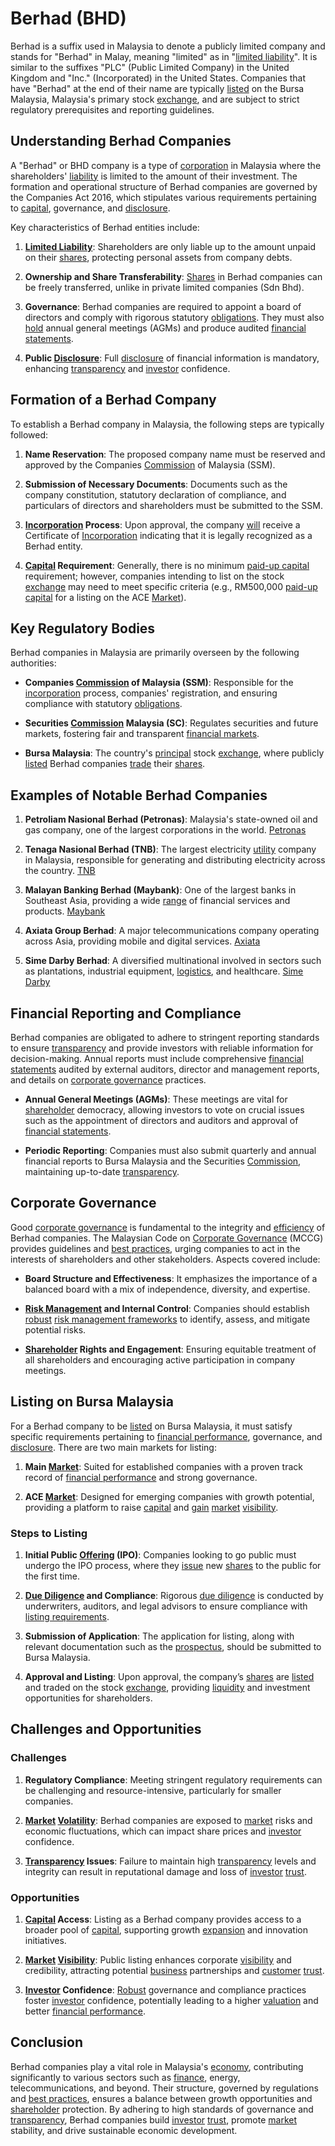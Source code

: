 # Berhad (BHD)

Berhad is a suffix used in Malaysia to denote a publicly limited company and stands for "Berhad" in Malay, meaning "limited" as in "[limited liability](../l/limited_liability.md)". It is similar to the suffixes "PLC" (Public Limited Company) in the United Kingdom and "Inc." (Incorporated) in the United States. Companies that have "Berhad" at the end of their name are typically [listed](../l/listed.md) on the Bursa Malaysia, Malaysia's primary stock [exchange](../e/exchange.md), and are subject to strict regulatory prerequisites and reporting guidelines.

## Understanding Berhad Companies

A "Berhad" or BHD company is a type of [corporation](../c/corporation.md) in Malaysia where the shareholders' [liability](../l/liability.md) is limited to the amount of their investment. The formation and operational structure of Berhad companies are governed by the Companies Act 2016, which stipulates various requirements pertaining to [capital](../c/capital.md), governance, and [disclosure](../d/disclosure.md). 

Key characteristics of Berhad entities include:

1. **[Limited Liability](../l/limited_liability.md)**: Shareholders are only liable up to the amount unpaid on their [shares](../s/shares.md), protecting personal assets from company debts.

2. **Ownership and Share Transferability**: [Shares](../s/shares.md) in Berhad companies can be freely transferred, unlike in private limited companies (Sdn Bhd).

3. **Governance**: Berhad companies are required to appoint a board of directors and comply with rigorous statutory [obligations](../o/obligation.md). They must also [hold](../h/hold.md) annual general meetings (AGMs) and produce audited [financial statements](../f/financial_statements.md).

4. **Public [Disclosure](../d/disclosure.md)**: Full [disclosure](../d/disclosure.md) of financial information is mandatory, enhancing [transparency](../t/transparency.md) and [investor](../i/investor.md) confidence. 

## Formation of a Berhad Company

To establish a Berhad company in Malaysia, the following steps are typically followed:

1. **Name Reservation**: The proposed company name must be reserved and approved by the Companies [Commission](../c/commission.md) of Malaysia (SSM).

2. **Submission of Necessary Documents**: Documents such as the company constitution, statutory declaration of compliance, and particulars of directors and shareholders must be submitted to the SSM.

3. **[Incorporation](../i/incorporation.md) Process**: Upon approval, the company [will](../w/will.md) receive a Certificate of [Incorporation](../i/incorporation.md) indicating that it is legally recognized as a Berhad entity.

4. **[Capital](../c/capital.md) Requirement**: Generally, there is no minimum [paid-up capital](../p/paid-up_capital.md) requirement; however, companies intending to list on the stock [exchange](../e/exchange.md) may need to meet specific criteria (e.g., RM500,000 [paid-up capital](../p/paid-up_capital.md) for a listing on the ACE [Market](../m/market.md)).

## Key Regulatory Bodies

Berhad companies in Malaysia are primarily overseen by the following authorities:

- **Companies [Commission](../c/commission.md) of Malaysia (SSM)**: Responsible for the [incorporation](../i/incorporation.md) process, companies' registration, and ensuring compliance with statutory [obligations](../o/obligation.md).
  
- **Securities [Commission](../c/commission.md) Malaysia (SC)**: Regulates securities and future markets, fostering fair and transparent [financial markets](../f/financial_market.md).
  
- **Bursa Malaysia**: The country's [principal](../p/principal.md) stock [exchange](../e/exchange.md), where publicly [listed](../l/listed.md) Berhad companies [trade](../t/trade.md) their [shares](../s/shares.md).

## Examples of Notable Berhad Companies

1. **Petroliam Nasional Berhad (Petronas)**: Malaysia's state-owned oil and gas company, one of the largest corporations in the world. [Petronas](https://www.petronas.com/)

2. **Tenaga Nasional Berhad (TNB)**: The largest electricity [utility](../u/utility.md) company in Malaysia, responsible for generating and distributing electricity across the country. [TNB](https://www.tnb.com.my/)

3. **Malayan Banking Berhad (Maybank)**: One of the largest banks in Southeast Asia, providing a wide [range](../r/range.md) of financial services and products. [Maybank](https://www.maybank2u.com.my/)

4. **Axiata Group Berhad**: A major telecommunications company operating across Asia, providing mobile and digital services. [Axiata](https://www.axiata.com/)

5. **Sime Darby Berhad**: A diversified multinational involved in sectors such as plantations, industrial equipment, [logistics](../l/logistics.md), and healthcare. [Sime Darby](http://www.simedarby.com/)

## Financial Reporting and Compliance

Berhad companies are obligated to adhere to stringent reporting standards to ensure [transparency](../t/transparency.md) and provide investors with reliable information for decision-making. Annual reports must include comprehensive [financial statements](../f/financial_statements.md) audited by external auditors, director and management reports, and details on [corporate governance](../c/corporate_governance.md) practices.

- **Annual General Meetings (AGMs)**: These meetings are vital for [shareholder](../s/shareholder.md) democracy, allowing investors to vote on crucial issues such as the appointment of directors and auditors and approval of [financial statements](../f/financial_statements.md).

- **Periodic Reporting**: Companies must also submit quarterly and annual financial reports to Bursa Malaysia and the Securities [Commission](../c/commission.md), maintaining up-to-date [transparency](../t/transparency.md).

## Corporate Governance

Good [corporate governance](../c/corporate_governance.md) is fundamental to the integrity and [efficiency](../e/efficiency.md) of Berhad companies. The Malaysian Code on [Corporate Governance](../c/corporate_governance.md) (MCCG) provides guidelines and [best practices](../b/best_practices.md), urging companies to act in the interests of shareholders and other stakeholders. Aspects covered include:

- **Board Structure and Effectiveness**: It emphasizes the importance of a balanced board with a mix of independence, diversity, and expertise.
  
- **[Risk Management](../r/risk_management.md) and Internal Control**: Companies should establish [robust](../r/robust.md) [risk management frameworks](../r/risk_management_frameworks.md) to identify, assess, and mitigate potential risks.

- **[Shareholder](../s/shareholder.md) Rights and Engagement**: Ensuring equitable treatment of all shareholders and encouraging active participation in company meetings.

## Listing on Bursa Malaysia

For a Berhad company to be [listed](../l/listed.md) on Bursa Malaysia, it must satisfy specific requirements pertaining to [financial performance](../f/financial_performance.md), governance, and [disclosure](../d/disclosure.md). There are two main markets for listing:

1. **Main [Market](../m/market.md)**: Suited for established companies with a proven track record of [financial performance](../f/financial_performance.md) and strong governance.

2. **ACE [Market](../m/market.md)**: Designed for emerging companies with growth potential, providing a platform to raise [capital](../c/capital.md) and [gain](../g/gain.md) [market](../m/market.md) [visibility](../v/visibility.md).

### Steps to Listing

1. **Initial Public [Offering](../o/offering.md) (IPO)**: Companies looking to go public must undergo the IPO process, where they [issue](../i/issue.md) new [shares](../s/shares.md) to the public for the first time.

2. **[Due Diligence](../d/due_diligence.md) and Compliance**: Rigorous [due diligence](../d/due_diligence.md) is conducted by underwriters, auditors, and legal advisors to ensure compliance with [listing requirements](../l/listing_requirements.md).

3. **Submission of Application**: The application for listing, along with relevant documentation such as the [prospectus](../p/prospectus.md), should be submitted to Bursa Malaysia.

4. **Approval and Listing**: Upon approval, the company’s [shares](../s/shares.md) are [listed](../l/listed.md) and traded on the stock [exchange](../e/exchange.md), providing [liquidity](../l/liquidity.md) and investment opportunities for shareholders.

## Challenges and Opportunities

### Challenges

1. **Regulatory Compliance**: Meeting stringent regulatory requirements can be challenging and resource-intensive, particularly for smaller companies.
  
2. **[Market](../m/market.md) [Volatility](../v/volatility.md)**: Berhad companies are exposed to [market](../m/market.md) risks and economic fluctuations, which can impact share prices and [investor](../i/investor.md) confidence.

3. **[Transparency](../t/transparency.md) Issues**: Failure to maintain high [transparency](../t/transparency.md) levels and integrity can result in reputational damage and loss of [investor](../i/investor.md) [trust](../t/trust.md).

### Opportunities

1. **[Capital](../c/capital.md) Access**: Listing as a Berhad company provides access to a broader pool of [capital](../c/capital.md), supporting growth [expansion](../e/expansion.md) and innovation initiatives.

2. **[Market](../m/market.md) [Visibility](../v/visibility.md)**: Public listing enhances corporate [visibility](../v/visibility.md) and credibility, attracting potential [business](../b/business.md) partnerships and [customer](../c/customer.md) [trust](../t/trust.md).

3. **[Investor](../i/investor.md) Confidence**: [Robust](../r/robust.md) governance and compliance practices foster [investor](../i/investor.md) confidence, potentially leading to a higher [valuation](../v/valuation.md) and better [financial performance](../f/financial_performance.md).

## Conclusion

Berhad companies play a vital role in Malaysia's [economy](../e/economy.md), contributing significantly to various sectors such as [finance](../f/finance.md), energy, telecommunications, and beyond. Their structure, governed by regulations and [best practices](../b/best_practices.md), ensures a balance between growth opportunities and [shareholder](../s/shareholder.md) protection. By adhering to high standards of governance and [transparency](../t/transparency.md), Berhad companies build [investor](../i/investor.md) [trust](../t/trust.md), promote [market](../m/market.md) stability, and drive sustainable economic development.